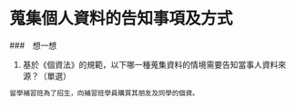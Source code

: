 # 蒐集個人資料的告知事項及方式
###　想一想

1. 基於《個資法》的規範，以下哪一種蒐集資料的情境需要告知當事人資料來源？（單選）
```bash
留學補習班為了招生，向補習班學員購買其朋友及同學的個資。
```

